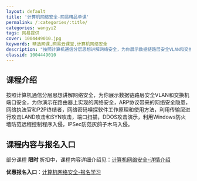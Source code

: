```yaml
---
layout: default
title: '计算机网络安全-网易精品单课'
permalink: /:categories/:title/
categories: wangyi2
tags: 网易提供
cover: 1004449010.jpg
keywords: 精选网课,网易云课堂,计算机网络安全
description: "按照计算机通信分层思想讲解网络安全，为你展示数据链路层安全VLAN和交换机端口安全，为你演示在路由器上实现的网络安全，ARP协议带来的网络安全隐患，网络执法官和P2P终结者，网络密码嗅探软件"
classid: 1004449010
---
```


## 课程介绍

按照计算机通信分层思想讲解网络安全，为你展示数据链路层安全VLAN和交换机端口安全，为你演示在路由器上实现的网络安全，ARP协议带来的网络安全隐患，网络执法官和P2P终结者，网络密码嗅探软件工作原理和使用方法，利用传输层进行攻击LAND攻击和SYN攻击，端口扫描，DDOS攻击演示，利用Windows防火墙防范远程控制程序入侵，IPSec防范灰鸽子木马入侵。

## 课程内容与报名入口

部分课程 **限时** 折扣中，课程内容详细介绍见：[计算机网络安全-详情介绍](https://study.163.com/course/introduction/1004449010.htm?share=1&shareId=1025206652&utm_campaign=share&utm_medium=iphoneShare&utm_source=&utm_u=1025206652)

**优惠报名入口**：[计算机网络安全-报名学习](https://study.163.com/course/introduction/1004449010.htm?share=1&shareId=1025206652&utm_campaign=share&utm_medium=iphoneShare&utm_source=&utm_u=1025206652)

